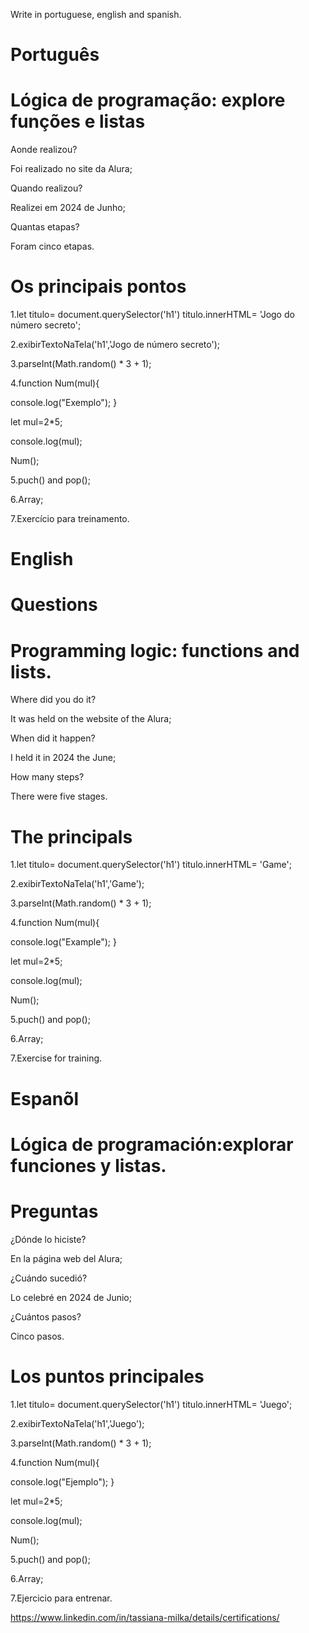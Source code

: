 Write in portuguese, english and spanish.

# Português 

# Lógica de programação: explore funções e listas

Aonde realizou?

Foi realizado no site da Alura;

Quando realizou?

Realizei em 2024 de Junho;

Quantas etapas?

Foram cinco etapas.

# Os principais pontos


1.let titulo= document.querySelector('h1') 
titulo.innerHTML= 'Jogo do número secreto';

2.exibirTextoNaTela('h1','Jogo de número secreto');

3.parseInt(Math.random() * 3 + 1);

4.function Num(mul){

 console.log("Exemplo");
    }
  
   let mul=2*5;
  
   console.log(mul);
  
   Num();
  
5.puch() and pop();

6.Array;

7.Exercício para treinamento.

# English

# Questions

# Programming logic:  functions  and  lists.
 
Where did you do it?

It was held on the website of the Alura;

When did it happen?

I held it in 2024 the June;

How many steps?

There were five stages.

# The principals

1.let titulo= document.querySelector('h1') titulo.innerHTML= 'Game';

2.exibirTextoNaTela('h1','Game');

3.parseInt(Math.random() * 3 + 1);

4.function Num(mul){

console.log("Example"); }

let mul=2*5;

console.log(mul);

Num();

5.puch() and pop();

6.Array;

7.Exercise for training.

# Espanõl

# Lógica de programación:explorar funciones y listas.

# Preguntas

¿Dónde lo hiciste?

En la página web del Alura;

¿Cuándo sucedió?

Lo celebré en 2024 de Junio;

¿Cuántos pasos?

Cinco pasos.

# Los puntos principales

1.let titulo= document.querySelector('h1') titulo.innerHTML= 'Juego';

2.exibirTextoNaTela('h1','Juego');

3.parseInt(Math.random() * 3 + 1);

4.function Num(mul){

console.log("Ejemplo"); }

let mul=2*5;

console.log(mul);

Num();

5.puch() and pop();

6.Array;

7.Ejercicio para entrenar.

https://www.linkedin.com/in/tassiana-milka/details/certifications/
